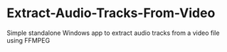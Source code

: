 # Extract-Audio-Tracks-From-Video
Simple standalone Windows app to extract audio tracks from a video file using FFMPEG
